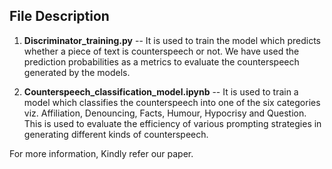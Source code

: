 ## File Description


1. **Discriminator_training.py**  -- It is used to train the model which predicts whether a piece of text is counterspeech or not. We have used the prediction probabilities as a metrics to evaluate the counterspeech generated by the models.

2. **Counterspeech_classification_model.ipynb** -- It is used to train a model which classifies the counterspeech into one of the six categories viz. Affiliation, Denouncing, Facts, Humour, Hypocrisy and Question. This is used to  evaluate the efficiency of various prompting strategies in generating different kinds of counterspeech.

For more information, Kindly refer our paper.


